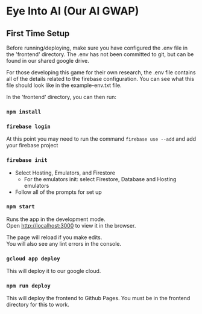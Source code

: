 # Eye Into AI (Our AI GWAP)

## First Time Setup

Before running/deploying, make sure you have configured the .env file in the 'frontend' directory.  The .env has not been committed to git, but can be found in our shared google drive.

For those developing this game for their own research, the .env file contains all of the details related to the firebase configuration. You can see what this file should look like in the example-env.txt file.

In the 'frontend' directory, you can then run:

### `npm install`

### `firebase login`

At this point you may need to run the command `firebase use --add` and add your firebase project

### `firebase init`

* Select Hosting, Emulators, and Firestore
  * For the emulators init: select Firestore, Database and Hosting emulators
* Follow all of the prompts for set up

### `npm start`

Runs the app in the development mode.<br>
Open [http://localhost:3000](http://localhost:3000) to view it in the browser.

The page will reload if you make edits.<br>
You will also see any lint errors in the console.


### `gcloud app deploy`

This will deploy it to our google cloud.

### `npm run deploy`

This will deploy the frontend to Github Pages. You must be in the frontend directory for this to work.
